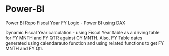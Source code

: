 # Power-BI
Power BI Repo
Fiscal Year FY Logic - Power BI using DAX

Dynamic Fiscal Year calculation - using Fiscal Year table as a driving table for FY MNTH and FY QTR against CY MNTH. Also, FY Table dates generated using calendarauto function and using related functions to get FY MNTH and FY Qtr.
